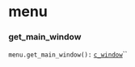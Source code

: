 # menu

### get\_main\_window

`menu.get_main_window():` [`c_window`](../classes/menu/c\_window.md)``

